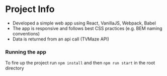 # Project Info

- Developed a simple web app using React, VanillaJS, Webpack, Babel
- The app is responsive and follows best CSS practices (e.g. BEM naming conventions)
- Data is returned from an api call (TVMaze API)

### Running the app

To fire up the project run `npm install` and then `npm run start` in the root directory
